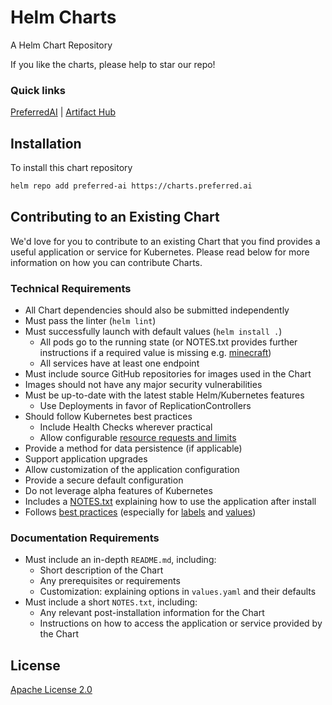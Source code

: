 # Helm Charts
A Helm Chart Repository

If you like the charts, please help to star our repo!

### Quick links
[PreferredAI](https://preferred.ai/) |
[Artifact Hub](https://artifacthub.io/packages/search?page=1&ts_query_web=preferred-ai)

## Installation
To install this chart repository

```bash
helm repo add preferred-ai https://charts.preferred.ai
```

## Contributing to an Existing Chart

We'd love for you to contribute to an existing Chart that you find provides a useful application or service for Kubernetes. Please read below for more information on how you can contribute Charts.

### Technical Requirements

* All Chart dependencies should also be submitted independently
* Must pass the linter (`helm lint`)
* Must successfully launch with default values (`helm install .`)
    * All pods go to the running state (or NOTES.txt provides further instructions if a required value is missing e.g. [minecraft](https://github.com/helm/charts/blob/master/stable/minecraft/templates/NOTES.txt#L3))
    * All services have at least one endpoint
* Must include source GitHub repositories for images used in the Chart
* Images should not have any major security vulnerabilities
* Must be up-to-date with the latest stable Helm/Kubernetes features
    * Use Deployments in favor of ReplicationControllers
* Should follow Kubernetes best practices
    * Include Health Checks wherever practical
    * Allow configurable [resource requests and limits](http://kubernetes.io/docs/user-guide/compute-resources/#resource-requests-and-limits-of-pod-and-container)
* Provide a method for data persistence (if applicable)
* Support application upgrades
* Allow customization of the application configuration
* Provide a secure default configuration
* Do not leverage alpha features of Kubernetes
* Includes a [NOTES.txt](https://helm.sh/docs/topics/charts/#chart-license-readme-and-notes) explaining how to use the application after install
* Follows [best practices](https://helm.sh/docs/chart_best_practices/)
  (especially for [labels](https://helm.sh/docs/chart_best_practices/labels/)
  and [values](https://helm.sh/docs/chart_best_practices/values/))

### Documentation Requirements

* Must include an in-depth `README.md`, including:
    * Short description of the Chart
    * Any prerequisites or requirements
    * Customization: explaining options in `values.yaml` and their defaults
* Must include a short `NOTES.txt`, including:
    * Any relevant post-installation information for the Chart
    * Instructions on how to access the application or service provided by the Chart

## License
[Apache License 2.0](LICENSE)
